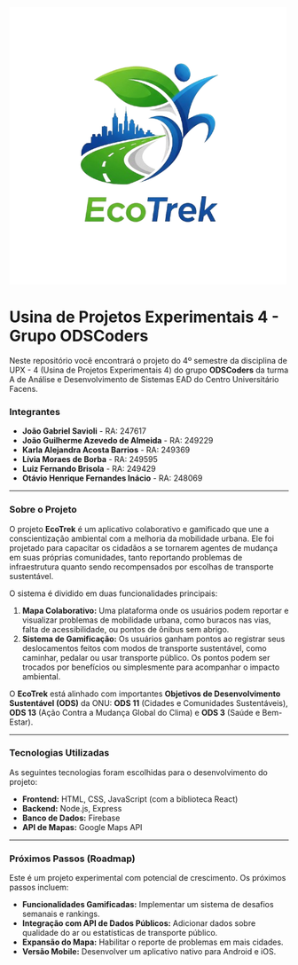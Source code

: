 ![](/repo_img//project_logo_rmv_background.png)

# Usina de Projetos Experimentais 4 - Grupo ODSCoders

Neste repositório você encontrará o projeto do 4º semestre da disciplina de UPX - 4 (Usina de Projetos Experimentais 4) do grupo **ODSCoders** da turma A de Análise e Desenvolvimento de Sistemas EAD do Centro Universitário Facens.

### Integrantes

* **João Gabriel Savioli** - RA: 247617
* **João Guilherme Azevedo de Almeida** - RA: 249229
* **Karla Alejandra Acosta Barrios** - RA: 249369
* **Lívia Moraes de Borba** - RA: 249595
* **Luiz Fernando Brisola** - RA: 249429
* **Otávio Henrique Fernandes Inácio** - RA: 248069

---

### Sobre o Projeto

O projeto **EcoTrek** é um aplicativo colaborativo e gamificado que une a conscientização ambiental com a melhoria da mobilidade urbana. Ele foi projetado para capacitar os cidadãos a se tornarem agentes de mudança em suas próprias comunidades, tanto reportando problemas de infraestrutura quanto sendo recompensados por escolhas de transporte sustentável.

O sistema é dividido em duas funcionalidades principais:

1.  **Mapa Colaborativo:** Uma plataforma onde os usuários podem reportar e visualizar problemas de mobilidade urbana, como buracos nas vias, falta de acessibilidade, ou pontos de ônibus sem abrigo.
2.  **Sistema de Gamificação:** Os usuários ganham pontos ao registrar seus deslocamentos feitos com modos de transporte sustentável, como caminhar, pedalar ou usar transporte público. Os pontos podem ser trocados por benefícios ou simplesmente para acompanhar o impacto ambiental.

O **EcoTrek** está alinhado com importantes **Objetivos de Desenvolvimento Sustentável (ODS)** da ONU: **ODS 11** (Cidades e Comunidades Sustentáveis), **ODS 13** (Ação Contra a Mudança Global do Clima) e **ODS 3** (Saúde e Bem-Estar).

---

### Tecnologias Utilizadas

As seguintes tecnologias foram escolhidas para o desenvolvimento do projeto:

* **Frontend:** HTML, CSS, JavaScript (com a biblioteca React)
* **Backend:** Node.js, Express
* **Banco de Dados:** Firebase
* **API de Mapas:** Google Maps API

---

### Próximos Passos (Roadmap)

Este é um projeto experimental com potencial de crescimento. Os próximos passos incluem:

* **Funcionalidades Gamificadas:** Implementar um sistema de desafios semanais e rankings.
* **Integração com API de Dados Públicos:** Adicionar dados sobre qualidade do ar ou estatísticas de transporte público.
* **Expansão do Mapa:** Habilitar o reporte de problemas em mais cidades.
* **Versão Mobile:** Desenvolver um aplicativo nativo para Android e iOS.
